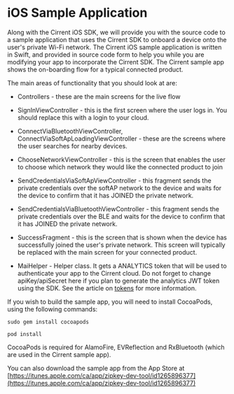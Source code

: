 ﻿# iOS Sample Application


Along with the Cirrent iOS SDK, we will provide you with the source code to a sample application that uses the Cirrent SDK to onboard a device onto the user's private Wi-Fi network. The Cirrent iOS sample application is written in Swift, and provided in source code form to help you while you are modifying your app to incorporate the Cirrent SDK. The Cirrent sample app shows the on-boarding flow for a typical connected product.

The main areas of functionality that you should look at are:

- Controllers - these are the main screens for the live flow


- SignInViewController - this is the first screen where the user logs in. You should replace this with a login to your cloud.
- ConnectViaBluetoothViewController, ConnectViaSoftApLoadingViewController - these are the screens where the user searches for nearby devices.
- ChooseNetworkViewController - this is the screen that enables the user to choose which network they would like the connected product to join
- SendCredentialsViaSoftApViewController - this fragment sends the private credentials over the softAP network to the device and waits for the device to confirm that it has JOINED the private network.
- SendCredentialsViaBluetoothViewController - this fragment sends the private credentials over the BLE and waits for the device to confirm that it has JOINED the private network.
- SuccessFragment - this is the screen that is shown when the device has successfully joined the user's private network. This screen will typically be replaced with the main screen for your connected product.


- MaiHelper - Helper class. It gets a ANALYTICS token that will be used to authenticate your app to the Cirrent cloud. Do not forget to change apiKey/apiSecret here if you plan to generate the analytics JWT token using the SDK. See the article on  [tokens](analytics-token-generation)  for more information.

If you wish to build the sample app, you will need to install CocoaPods, using the following commands:

`sudo gem install cocoapods`

`pod install`

CocoaPods is required for AlamoFire, EVReflection and RxBluetooth (which are used in the Cirrent sample app).

You can also download the sample app from the App Store at [https://itunes.apple.com/ca/app/zipkey-dev-tool/id1265896377](https://itunes.apple.com/ca/app/zipkey-dev-tool/id1265896377)
